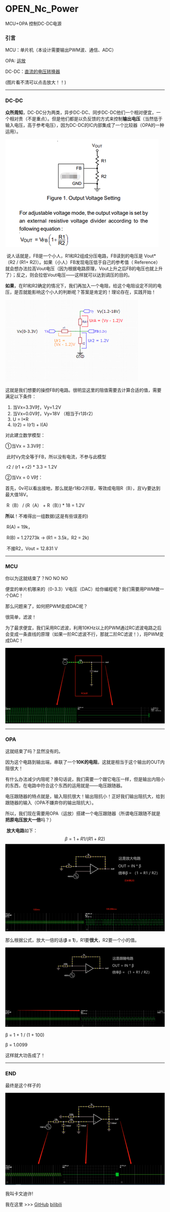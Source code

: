 # OPEN_Nc_Power
MCU+OPA 控制DC-DC电源



### 引言

MCU：单片机（本设计需要输出PWM波、通信、ADC）

OPA: [运放](https://baike.baidu.com/item/运放/1527937)

DC-DC：[直流的电压转换器](https://baike.baidu.com/item/DC-DC?fromModule=lemma_search-box)

(图片看不清可以点击放大！！)



____

### DC-DC

​	**众所周知**，DC-DC分为两类，异步DC-DC、同步DC-DC他们一个相对便宜，一个相对贵（不是重点）。但是他们都是以负反馈的方式来控制**输出电压**（当然低于输入电压，高于参考电压），因为DC-DC的IC内部集成了一个比较器（OPA的一种运用）。

![image-20220907174252477](https://raw.githubusercontent.com/SwiperWitty/img/main/img/image-20220907174252477.png)

​	说人话就是，FB是一个小人，R1和R2组成分压电路，FB读到的电压是 Vout*（R2 / (R1+ R2)）。如果（小人）FB发现电压低于自己的参考值（ Reference）就会想办法拉高Vout电压（因为根据电路原理，Vout上升之后FB的电压也就上升了）；反之，则会拉低Vout电压——这样就可以达到调压的目的。

​	**如果**，在R1和R2确定的情况下，我们再加入一个电阻，给这个电阻设定不同的电压，是否就能影响这个小人的判断呢？答案是肯定的！理论存在，实践开始！

![image-20220907192201673](https://raw.githubusercontent.com/SwiperWitty/img/main/img/image-20220907192201673.png)

​	这就是我们想要的操控FB的电路。很明显这里的阻值需要去计算合适的值，需要满足以下条件：

1. 当Vx=3.3V时，Vy=1.2V
2. 当Vx=0.0V时，Vy=18V     （相当于r1并r2）
3. U = I*R
4. I(r2) = I(r1) + I(A)

对此建立数学模型：

①当Vx = 3.3V时：

​	此时Vy完全等于FB，所以没有电流，不参与此模型

​	r2 / (r1 + r2) * 3.3 = 1.2V	

②当Vx = 0 V时：

​	首先，0v可以看出接地，那么就是r1和r2并联，等效成电阻R（B），且Vy要达到最大值18V。

​	R（B） / (R（A） + R（B）) * 18 = 1.2V



**所以**！不难得出一组数据(这是有些误差的)

​	R(A) = 19k，

​	R(B) = 1.27273k	-> (R1 = 3.5k，R2 = 2k)

​	不接R2，Vout = 12.831 V

______

### MCU

你以为这就结束了？NO NO NO

便宜的单片机哪来的（0-3.3）V电压（DAC）给你编程呢？我们需要用PWM做一个DAC！

那么问题来了，如何把PWM变成DAC呢？

很简单，滤波！

为了最求便宜，我们采用RC滤波，利用10KHz以上的PWM通过RC滤波电路之后会变成一条直线的原理（如果一阶RC滤波不行，那就二阶RC滤波！），将PWM变成DAC！

![image-20220907194309229](https://raw.githubusercontent.com/SwiperWitty/img/main/img/image-20220907194309229.png)



____

### OPA

这就结束了吗？显然没有的。

因为这个电路到输出端，串联了一个**10K的电阻**，这就是相当于这个输出的OUT内阻很大！

有什么办法减少内阻呢？换句话说，我们需要一个跟它电压一样，但是输出内阻小的东西，在电路中符合这个东西的运用就是——电压跟随器。

​	电压跟随器的特点就是，输入阻抗很大！输出阻抗小！正好我们输出阻抗大，给到跟随器的输入（OPA不嫌弃你的输出阻抗大）。

​	所以，我们现在需要用OPA（运放）搭建一个电压跟随器（所谓电压跟随不就是**把原电压放大一倍**吗？）

​	**放大电路**如下：
$$
β = 1 + R1 / (R1 + R2)
$$
![image-20220907203424086](https://raw.githubusercontent.com/SwiperWitty/img/main/img/image-20220907203424086.png)



那么根据公式，放大一倍的话(**β = 1**)，R1要**很大**，R2要一个小的值。

![image-20220907203747901](https://raw.githubusercontent.com/SwiperWitty/img/main/img/image-20220907203747901.png)

β = 1 + 1 / (1 + 100)

β = 1.0099

这样就大功告成了！

_______

### END

最终是这个样子的

![image-20220907204254379](https://raw.githubusercontent.com/SwiperWitty/img/main/img/image-20220907204254379.png)



我叫卡文迪许! 

我在这里 >>>  [GitHub](https://github.com/SwiperWitty/OPEN_Nc_Power)  [bilibili](https://space.bilibili.com/102898291)

